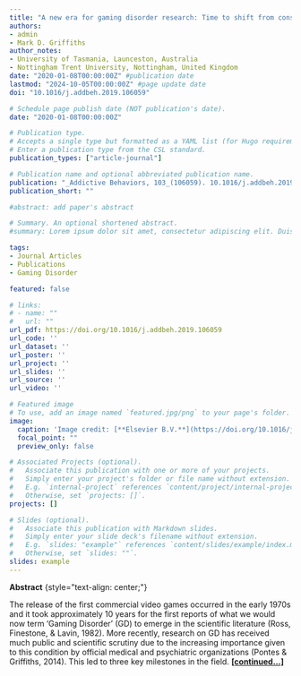 ```yaml
---
title: "A new era for gaming disorder research: Time to shift from consensus to consistency"
authors:
- admin
- Mark D. Griffiths
author_notes:
- University of Tasmania, Launceston, Australia
- Nottingham Trent University, Nottingham, United Kingdom
date: "2020-01-08T00:00:00Z" #publication date
lastmod: "2024-10-05T00:00:00Z" #page update date
doi: "10.1016/j.addbeh.2019.106059"

# Schedule page publish date (NOT publication's date).
date: "2020-01-08T00:00:00Z"

# Publication type.
# Accepts a single type but formatted as a YAML list (for Hugo requirements).
# Enter a publication type from the CSL standard.
publication_types: ["article-journal"]

# Publication name and optional abbreviated publication name.
publication: "_Addictive Behaviors, 103_(106059). 10.1016/j.addbeh.2019.106059"
publication_short: ""

#abstract: add paper's abstract

# Summary. An optional shortened abstract.
#summary: Lorem ipsum dolor sit amet, consectetur adipiscing elit. Duis posuere tellus ac convallis placerat. Proin tincidunt magna sed ex sollicitudin condimentum.

tags:
- Journal Articles
- Publications
- Gaming Disorder

featured: false

# links:
# - name: ""
#   url: ""
url_pdf: https://doi.org/10.1016/j.addbeh.2019.106059
url_code: ''
url_dataset: ''
url_poster: ''
url_project: ''
url_slides: ''
url_source: ''
url_video: ''

# Featured image
# To use, add an image named `featured.jpg/png` to your page's folder. 
image:
  caption: 'Image credit: [**Elsevier B.V.**](https://doi.org/10.1016/j.addbeh.2019.106059)'
  focal_point: ""
  preview_only: false

# Associated Projects (optional).
#   Associate this publication with one or more of your projects.
#   Simply enter your project's folder or file name without extension.
#   E.g. `internal-project` references `content/project/internal-project/index.md`.
#   Otherwise, set `projects: []`.
projects: []

# Slides (optional).
#   Associate this publication with Markdown slides.
#   Simply enter your slide deck's filename without extension.
#   E.g. `slides: "example"` references `content/slides/example/index.md`.
#   Otherwise, set `slides: ""`.
slides: example
---
```


**Abstract**
{style="text-align: center;"}

The release of the first commercial video games occurred in the early 1970s and it took approximately 10 years 
for the first reports of what we would now term ‘Gaming Disorder’ (GD) to emerge in the scientific literature 
(Ross, Finestone, & Lavin, 1982). More recently, research on GD has received much public and scientific scrutiny
due to the increasing importance given to this condition by official medical and psychiatric organizations 
(Pontes & Griffiths, 2014). This led to three key milestones in the field. **[[continued...]](https://doi.org/10.1016/j.addbeh.2019.106059)**